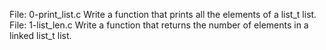 File: 0-print_list.c Write a function that prints all the elements of a list_t list.
File: 1-list_len.c Write a function that returns the number of elements in a linked list_t list.

